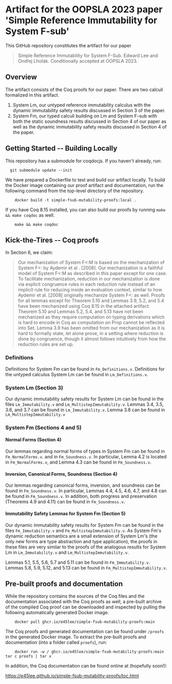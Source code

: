 # Artifact for the OOPSLA 2023 paper 'Simple Reference Immutability for System F-sub'

This GitHub repository constitutes the artifact for our paper

> Simple Reference Immutability for System F-Sub.  Edward Lee and Ondřej Lhoták.
> Conditionally accepted at OOPSLA 2023.

## Overview

The artifact consists of the Coq proofs for our paper.  There are two calculi
formalized in this artifact.

1.  System Lm, our untyped reference immutability calculus with the dynamic
    immutability safety results discussed in Section 3 of the paper.
2.  System Fm, our typed calculi building on Lm and System F-sub with both the static
    soundness results discussed in Section 4 of our paper as well as the
    dynamic immutability safety results discussed in Section 4 of the paper.
 
## Getting Started -- Building Locally

This repository has a submodule for coqdocjs.  If you haven't already, run:
```
  git submodule update --init
```

We have prepared a Dockerfile to test and build our artifact locally.  To build the Docker
image containing our proof artifact and documentation, run the following command from the top-level
directory of the repository.

```
    docker build -t simple-fsub-mutability-proofs:local .
```

If you have Coq 8.15 installed, you can also build our proofs by running `make && make coqdoc` as well.

```
    make && make coqdoc
```

## Kick-the-Tires -- Coq proofs

In Section 6, we claim:

> Our mechanization of System F<:M is based on the mechanization of System F<: by Aydemir et al .
> [2008]. Our mechanization is a faithful model of System F<:M as described in this paper except for one
> case. To facilitate mechanization, reduction in our mechanization is done via explicit congruence
> rules in each reduction rule instead of an implicit rule for reducing inside an evaluation context,
> similar to how Aydemir et al. [2008] originally mechanize System F<: as well.
> Proofs for all lemmas except for Theorem 5.10 and Lemmas 3.9, 5.2, and 5.4 have been mechanized
> using Coq 8.15 in the attached artifact. Theorem 5.10 and Lemmas 5.2, 5.4, and 5.13 have not been
> mechanized as they require computation on typing derivations which is hard to encode in Coq
> as computation on Prop cannot be reflected into Set. Lemma 3.9 has been omitted from our
> mechanization as it is hard to formally state, let alone prove, in a setting where reduction is done
> by congruence, though it almost follows intuitively from how the reduction rules are set up.

### Definitions
Definitions for System Fm can be found in `Fm_Definitions.v`.  Definitions for the untyped
calculus System Lm can be found in `Lm_Definitions.v`.

### System Lm (Section 3)
Our dynamic immutability safety results for System Lm can be found in the files
`Lm_Immutability.v` and `Lm_MultistepImmutability.v`.  Lemmas 3.4, 3.5, 3.6,
and 3.7 can be found in `Lm_Immutability.v`.  Lemma 3.8 can be found in `Lm_MultistepImmutability.v`

### System Fm (Sections 4 and 5)

#### Normal Forms (Section 4)
Our lemmas regarding normal forms of types in System Fm can be found in `Fm_NormalForms.v`.
and in `Fm_Soundness.v`. In particular, Lemma 4.2 is located in `Fm_NormalForms.v`,
and Lemma 4.3 can be found in `Fm_Soundness.v`.

#### Inversion, Canonical Forms, Soundness (Section 4)
Our lemmas regarding canonical forms, inversion, and soundness can be found in `Fm_Soundness.v`.  In particular, Lemmas 4.4, 4.5, 4.6, 4.7, and 4.8 can be found in `Fm_Soundness.v`.
In addition, both progress and preservation (Theorems 4.9 and 4.11) can be found in `Fm_Soundness.v`.

#### Immutability Safety Lemmas for System Fm (Section 5)
Our dynamic immutability safety results for System Fm can be found in the
files `Fm_Immutability.v` and `Fm_MultistepImmutability.v`.  As System Fm's dynamic
reduction semantics are a small extension of System Lm's (the only new forms are
type abstraction and type application), the proofs in these files are very similar
to the proofs of the analogous results for System Lm in `Lm_Immutability.v` and `Lm_MultistepImmutability.v`.

Lemmas 5.1, 5.5, 5.6, 5.7 and 5.11 can be found in `Fm_Immutability.v`.
Lemmas 5.8, 5.9, 5.12, and 5.13 can be found in `Fm_MultistepImmutability.v`.

## Pre-built proofs and documentation

While the repository contains the sources of the Coq files and the documentation
associated with the Coq proofs as well, a pre-built archive of the compiled Coq proof
can be downloaded and inspected by pulling the following automatically generated Docker image.

```
    docker pull ghcr.io/e45lee/simple-fsub-mutability-proofs:main
```

The Coq proofs and generated documentation can be found under `/proofs` in the generated Docker image.
To extract the pre-built proofs and documentation (into a folder called `proofs`), run:

```
    docker run -w / ghcr.io/e45lee/simple-fsub-mutability-proofs:main tar c proofs | tar x
```

In addition, the Coq documentation can be found online at (hopefully soon!):

<https://e45lee.github.io/simple-fsub-mutability-proofs/toc.html>
